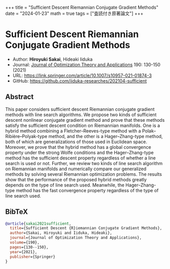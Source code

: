 +++
title = "Sufficient Descent Riemannian Conjugate Gradient Methods"
date = "2024-01-23"
math = true
tags = ["査読付き原著論文"]
+++

# Sufficient Descent Riemannian Conjugate Gradient Methods
- Author: **Hiroyuki Sakai**, Hideaki Iiduka
- Journal: [Journal of Optimization Theory and Applications](https://link.springer.com/journal/10957) 190: 130-150 (2021)
- URL: https://link.springer.com/article/10.1007/s10957-021-01874-3
- GitHub: https://github.com/iiduka-researches/202104-sufficient

## Abstract
This paper considers sufficient descent Riemannian
conjugate gradient methods with line search algorithms.
We propose two kinds of sufficient descent nonlinear
conjugate gradient method and prove that
these methods satisfy the sufficient descent condition on Riemannian manifolds.
One is a hybrid method combining a Fletcher–Reeves-type
method with a Polak–Ribière–Polyak-type method,
and the other is a Hager–Zhang-type method, both of
which are generalizations of those used in Euclidean space.
Moreover, we prove that the hybrid method has a global
convergence property under the strong Wolfe conditions
and the Hager–Zhang-type method has the sufficient descent
property regardless of whether a line search is used or not.
Further, we review two kinds of line search algorithm
on Riemannian manifolds and numerically compare our
generalized methods by solving several Riemannian optimization problems.
The results show that the performance of the proposed hybrid methods greatly depends
on the type of line search used. Meanwhile, the Hager–Zhang-type method has the fast
convergence property regardless of the type of line search used.

## BibTeX
```bibtex
@article{sakai2021sufficient,
  title={Sufficient Descent {R}iemannian Conjugate Gradient Methods},
  author={Sakai, Hiroyuki and Iiduka, Hideaki},
  journal={Journal of Optimization Theory and Applications},
  volume={190},
  pages={130--150},
  year={2021},
  publisher={Springer}
}
```